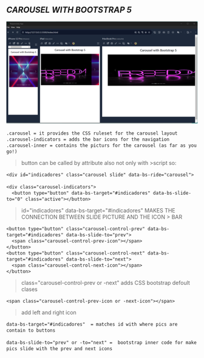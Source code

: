 ## ***CAROUSEL WITH BOOTSTRAP 5***

![Alt text](image.png)

~~~
.carousel = it provides the CSS ruleset for the carousel layout
.carousel-indicators = adds the bar icons for the navigation 
.carousel-inner = contains the picturs for the carousel (as far as you go!)
~~~

 >button can be called by attribute also not only with >script so:
~~~
<div id="indicadores" class="carousel slide" data-bs-ride="carousel">

<div class="carousel-indicators">
  <button type="button" data-bs-target="#indicadores" data-bs-slide-to="0" class="active"></button>
~~~
>   id="indicadores"
>   data-bs-target="#indicadores"
> MAKES THE CONNECTION BETWEEN SLIDE PICTURE AND THE ICON > BAR

~~~
<button type="button" class="carousel-control-prev" data-bs-target="#indicadores" data-bs-slide-to="prev">
  <span class="carousel-control-prev-icon"></span>
</button>
<button type="button" class="carousel-control-next" data-bs-target="#indicadores" data-bs-slide-to="next">
  <span class="carousel-control-next-icon"></span>
</button> 
~~~
> class="carousel-control-prev or -next" adds CSS bootstrap defoult clases
~~~
<span class="carousel-control-prev-icon or -next-icon"></span>
~~~
> add left and right icon 
~~~
data-bs-target="#indicadores"  = matches id with where pics are contain to buttons

data-bs-slide-to="prev" or -to="next" =  bootstrap inner code for make pics slide with the prev and next icons
~~~